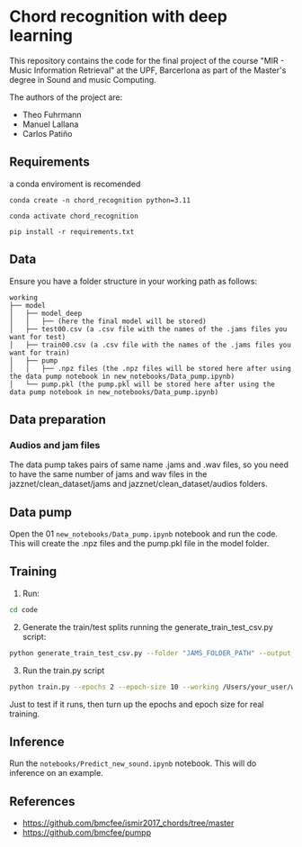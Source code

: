 # Chord recognition with deep learning

This repository contains the code for the final project of the course "MIR - Music Information Retrieval" at the UPF, Barcerlona as part of the Master's degree in Sound and music Computing. 

The authors of the project are:
- Theo Fuhrmann
- Manuel Lallana
- Carlos Patiño

## Requirements

a conda enviroment is recomended

```console
conda create -n chord_recognition python=3.11
```

```console
conda activate chord_recognition
```

```console
pip install -r requirements.txt
``````

## Data

Ensure you have a folder structure in your working path as follows:

```
working
├── model
│   ├── model_deep
│   │   ├── (here the final model will be stored)
│   ├── test00.csv (a .csv file with the names of the .jams files you want for test)
│   ├── train00.csv (a .csv file with the names of the .jams files you want for train)
│   ├── pump
│   │   ├── .npz files (the .npz files will be stored here after using the data pump notebook in new_notebooks/Data_pump.ipynb)
│   └── pump.pkl (the pump.pkl will be stored here after using the data pump notebook in new_notebooks/Data_pump.ipynb)
```

## Data preparation

### Audios and jam files

The data pump takes pairs of same name .jams and .wav files, so you need to have the same number of jams and wav files in the jazznet/clean_dataset/jams and jazznet/clean_dataset/audios folders.

## Data pump    

Open the 01 ``new_notebooks/Data_pump.ipynb`` notebook and run the code. This will create the .npz files and the pump.pkl file in the model folder.

## Training

1. Run:

```bash
cd code
```

2. Generate the train/test splits running the generate_train_test_csv.py script:

```bash
python generate_train_test_csv.py --folder "JAMS_FOLDER_PATH" --output_path "WORKING_MODEL_PATH" --train_ratio 0.8 --splits 5
```

3. Run the train.py script

```bash
python train.py --epochs 2 --epoch-size 10 --working /Users/your_user/working/chords --reference-path DATASET_ANNOTATIONS_PATH
```

Just to test if it runs, then turn up the epochs and epoch size for real training.

## Inference 

Run the ``notebooks/Predict_new_sound.ipynb`` notebook. This will do inference on an example.

## References

- https://github.com/bmcfee/ismir2017_chords/tree/master
- https://github.com/bmcfee/pumpp
